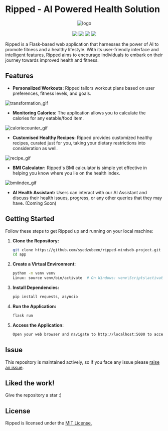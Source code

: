 # Ripped - AI Powered Health Solution

<div align="center">

![logo](https://github.com/syedzubeen/ripped-mindsdb-project/assets/14253061/d37af70f-f73e-411c-b53e-0dac7d8ab2b9)
<br><br>
<img src="https://img.shields.io/badge/Python-FFD43B?style=for-the-badge&logo=python&logoColor=blue" />
<img src="https://img.shields.io/badge/HTML5-E34F26?style=for-the-badge&logo=html5&logoColor=white" />
<img src="https://img.shields.io/badge/Bootstrap-563D7C?style=for-the-badge&logo=bootstrap&logoColor=white" />
<img src="https://img.shields.io/badge/CSS3-1572B6?style=for-the-badge&logo=css3&logoColor=white" />
</div>
Ripped is a Flask-based web application that harnesses the power of AI to promote fitness and a healthy lifestyle. With its user-friendly interface and intelligent features, Ripped aims to encourage individuals to embark on their journey towards improved health and fitness.

## Features
- **Personalized Workouts:** Ripped tailors workout plans based on user preferences, fitness levels, and goals.

![transformation_gif](https://github.com/syedzubeen/ripped-mindsdb-project/assets/14253061/f0bcb8c3-e2e9-40ea-bf4b-f1652ecc4dc6)

- **Monitoring Calories:** The application allows you to calculate the calories for any eatable/food item.

![caloriecounter_gif](https://github.com/syedzubeen/ripped-mindsdb-project/assets/14253061/ce027ffb-5b84-4905-a4a8-2d7caa403ac5)

- **Customised Healthy Recipes:** Ripped provides customized healthy recipes, curated just for you, taking your dietary restrictions into consideration as well.

![recipe_gif](https://github.com/syedzubeen/ripped-mindsdb-project/assets/14253061/c2ab0e70-1057-40af-a081-c6d2cb6ce921)

- **BMI Calculator:** Ripped's BMI calculator is simple yet effective in helping you know where you lie on the health index.

![bmiindex_gif](https://github.com/syedzubeen/ripped-mindsdb-project/assets/14253061/63877813-1916-4af7-8d74-c54708d49c77)

- **AI Health Assistant:** Users can interact with our AI Assistant and discuss their health issues, progress, or any other queries that they may have. (Coming Soon)

## Getting Started

Follow these steps to get Ripped up and running on your local machine:

1. **Clone the Repository:**
   ```sh
   git clone https://github.com/syedzubeen/ripped-mindsdb-project.git
   cd app
   
2. **Create a Virtual Environment:**
     ```sh
     python -m venv venv
     Linux: source venv/bin/activate  # On Windows: venv\Scripts\activate

4. **Install Dependencies:**
      ```sh
      pip install requests, asyncio
      
6. **Run the Application:**
   ```sh
   flask run
   
7. **Access the Application:**
     ```sh
     Open your web browser and navigate to http://localhost:5000 to access Ripped.

## Issue
This repository is maintained actively, so if you face any issue please <a href="https://github.com/syedzubeen/ripped-mindsdb-project/issues">raise an issue</a>.

## Liked the work!
Give the repository a star :)

## License
Ripped is licensed under the  <a href="https://github.com/syedzubeen/ripped-mindsdb-project/blob/main/LICENSE">MIT License.</a>
